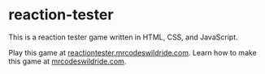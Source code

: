 # reaction-tester

This is a reaction tester game written in HTML, CSS, and JavaScript.

Play this game at [reactiontester.mrcodeswildride.com](https://reactiontester.mrcodeswildride.com/).
Learn how to make this game at [mrcodeswildride.com](https://www.mrcodeswildride.com/).